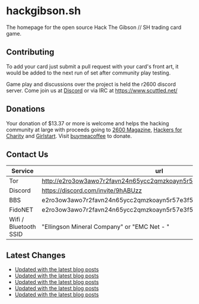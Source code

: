 # hackgibson.sh
The homepage for the open source Hack The Gibson // SH trading card game.


## Contributing

To add your card just submit a pull request with your card's front art, it would be added to the next run of set after community play testing.

Game play and discussions over the project is held the r2600 discord server. Come join us at [Discord](https://discord.com/invite/9hABUzz) or via IRC at https://www.scuttled.net/


## Donations

Your donation of $13.37 or more is welcome and helps the hacking community at large with proceeds going to [2600 Magazine](https://2600.com/), [Hackers for Charity](https://hackersforcharity.org) and [Girlstart](https://girlstart.org).  Visit [buymeacoffee](https://www.buymeacoffee.com/hackgibson.sh) to donate.


## Contact Us

Service | url
-|-
Tor | http://e2ro3ow3awo7r2favn24n65ycc2qmzkoayn5r57e3f56nvjwdcgg32ad.onion
Discord | https://discord.com/invite/9hABUzz
BBS | e2ro3ow3awo7r2favn24n65ycc2qmzkoayn5r57e3f56nvjwdcgg32ad.onion:23
FidoNET | e2ro3ow3awo7r2favn24n65ycc2qmzkoayn5r57e3f56nvjwdcgg32ad.onion:24554
Wifi / Bluetooth SSID | "Ellingson Mineral Company" or "EMC Net - <fidonet address>"

## Latest Changes
<!-- BLOG-POST-LIST:START -->
- [Updated with the latest blog posts](https://github.com/DFW2600/hackgibson.sh/commit/317a74a12e5db172c7f6558d6508158388bce250)
- [Updated with the latest blog posts](https://github.com/DFW2600/hackgibson.sh/commit/cf4672f56a5039cee95de54e6971c7d3f999ce4b)
- [Updated with the latest blog posts](https://github.com/DFW2600/hackgibson.sh/commit/d5d5440979c55915eee24b2f7501ae8c356fc349)
- [Updated with the latest blog posts](https://github.com/DFW2600/hackgibson.sh/commit/26cfa3283225e48bccacad0aca1203cd995bebb6)
- [Updated with the latest blog posts](https://github.com/DFW2600/hackgibson.sh/commit/a0742c44f83944678855d754b6f13a31777c4728)
<!-- BLOG-POST-LIST:END -->

